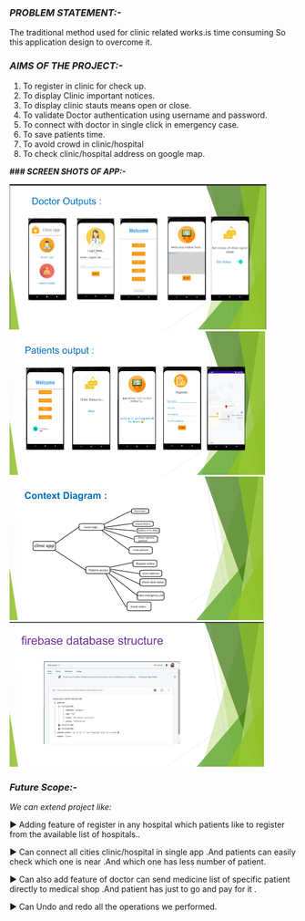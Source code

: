 
###  **_PROBLEM STATEMENT:-_**

The traditional method used for clinic related works.is time consuming
So this application design to overcome it.

### **_AIMS OF THE PROJECT:-_**

1. To register in clinic for check up.
2. To display Clinic important notices.
3. To display clinic stauts means open or close.
4. To validate Doctor authentication using username and password.
5. To connect with doctor in single click in emergency case.
6. To save patients time.
7. To avoid crowd in clinic/hospital
8. To check clinic/hospital address on google map.

**### _SCREEN SHOTS OF APP:-_**

<img width="451" alt="image" src="/DTcare/app/src/190265010-8e4fff7a-91bf-45f5-b000-505f64054b2d.png">


<img width="449" alt="image" src="/DTcare/app/src/190265153-48890e00-81de-4db1-b19e-d24242ae33aa.png">


<img width="446" alt="image" src="/DTcare/app/src/190265294-fca28d17-40c6-4799-b2eb-a66d0f2cbeff.png">

<img width="447" alt="image" src="/DTcare/app/src/190265374-330aa0d3-881b-4297-93b2-3e993c66a22b.png">

### **_Future Scope:-_**

_We can extend project like:_

► Adding feature of register in any hospital which patients like to register from
the available list of hospitals..

► Can connect all cities clinic/hospital in single app .And patients can easily
check which one is near .And which one has less number of patient.

► Can also add feature of doctor can send medicine list of specific patient
directly to medical shop .And patient has just to go and pay for it .

► Can Undo and redo all the operations we performed.













